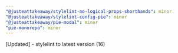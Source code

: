 ```yaml
---
"@justeattakeaway/stylelint-no-logical-props-shorthands": minor
"@justeattakeaway/stylelint-config-pie": minor
"@justeattakeaway/pie-modal": minor
"pie-monorepo": minor
---
```


[Updated] - stylelint to latest version (16)
